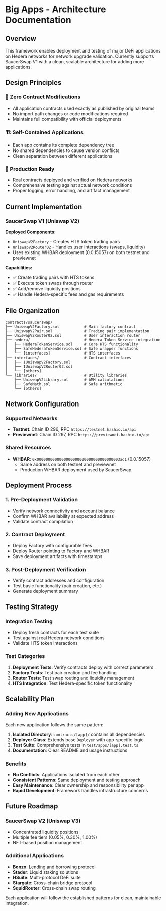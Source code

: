 # Big Apps - Architecture Documentation

## Overview

This framework enables deployment and testing of major DeFi applications on Hedera networks for network upgrade validation. Currently supports SaucerSwap V1 with a clean, scalable architecture for adding more applications.

## Design Principles

### 🎯 Zero Contract Modifications
- All application contracts used exactly as published by original teams
- No import path changes or code modifications required
- Maintains full compatibility with official deployments

### 🏗️ Self-Contained Applications  
- Each app contains its complete dependency tree
- No shared dependencies to cause version conflicts
- Clean separation between different applications

### 🚀 Production Ready
- Real contracts deployed and verified on Hedera networks
- Comprehensive testing against actual network conditions
- Proper logging, error handling, and artifact management

## Current Implementation

### SaucerSwap V1 (Uniswap V2)

**Deployed Components:**
- `UniswapV2Factory` - Creates HTS token trading pairs
- `UniswapV2Router02` - Handles user interactions (swaps, liquidity)
- Uses existing WHBAR deployment (0.0.15057) on both testnet and previewnet

**Capabilities:**
- ✅ Create trading pairs with HTS tokens
- ✅ Execute token swaps through router
- ✅ Add/remove liquidity positions
- ✅ Handle Hedera-specific fees and gas requirements

## File Organization

```
contracts/saucerswap/
├── UniswapV2Factory.sol           # Main factory contract
├── UniswapV2Pair.sol              # Trading pair implementation  
├── UniswapV2Router02.sol          # User interaction router
├── hedera/                        # Hedera Token Service integration
│   ├── HederaTokenService.sol     # Core HTS functionality
│   ├── SafeHederaTokenService.sol # Safe wrapper functions
│   └── [interfaces]               # HTS interfaces
├── interfaces/                    # Contract interfaces
│   ├── IUniswapV2Factory.sol
│   ├── IUniswapV2Router02.sol  
│   └── [others]
└── libraries/                     # Utility libraries
    ├── UniswapV2Library.sol       # AMM calculations
    ├── SafeMath.sol               # Safe arithmetic
    └── [others]
```

## Network Configuration

### Supported Networks
- **Testnet**: Chain ID 296, RPC `https://testnet.hashio.io/api`
- **Previewnet**: Chain ID 297, RPC `https://previewnet.hashio.io/api`

### Shared Resources
- **WHBAR**: `0x0000000000000000000000000000000000003ad1` (0.0.15057)
  - Same address on both testnet and previewnet
  - Production WHBAR deployment used by SaucerSwap

## Deployment Process

### 1. Pre-Deployment Validation
- Verify network connectivity and account balance
- Confirm WHBAR availability at expected address
- Validate contract compilation

### 2. Contract Deployment  
- Deploy Factory with configurable fees
- Deploy Router pointing to Factory and WHBAR
- Save deployment artifacts with timestamps

### 3. Post-Deployment Verification
- Verify contract addresses and configuration
- Test basic functionality (pair creation, etc.)
- Generate deployment summary

## Testing Strategy

### Integration Testing
- Deploy fresh contracts for each test suite
- Test against real Hedera network conditions
- Validate HTS token interactions

### Test Categories
1. **Deployment Tests**: Verify contracts deploy with correct parameters
2. **Factory Tests**: Test pair creation and fee handling
3. **Router Tests**: Test swap routing and liquidity management
4. **HTS Integration**: Test Hedera-specific token functionality

## Scalability Plan

### Adding New Applications

Each new application follows the same pattern:

1. **Isolated Directory**: `contracts/[app]/` contains all dependencies
2. **Deployer Class**: Extends base `Deployer` with app-specific logic
3. **Test Suite**: Comprehensive tests in `test/apps/[app].test.ts`
4. **Documentation**: Clear README and usage instructions

### Benefits
- **No Conflicts**: Applications isolated from each other
- **Consistent Patterns**: Same deployment and testing approach
- **Easy Maintenance**: Clear ownership and responsibility per app
- **Rapid Development**: Framework handles infrastructure concerns

## Future Roadmap

### SaucerSwap V2 (Uniswap V3)
- Concentrated liquidity positions
- Multiple fee tiers (0.05%, 0.30%, 1.00%)
- NFT-based position management

### Additional Applications
- **Bonzo**: Lending and borrowing protocol
- **Stader**: Liquid staking solutions  
- **HSuite**: Multi-protocol DeFi suite
- **Stargate**: Cross-chain bridge protocol
- **SquidRouter**: Cross-chain swap routing

Each application will follow the established patterns for clean, maintainable integration.
